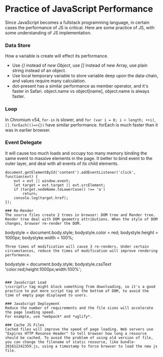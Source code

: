# Practice of JavaScript Performance

Since JavaScript becomes a fullstack programming language, in certain cases the performance of JS is critical. Here are some practice of JS, with some understanding of JS implementation.

### Data Store
How a variable is create will effect its performance.
- Use *{}* instead of *new Object*, use *[]* instead of new Array, use plain string instead of an object.
- Use local temporary variable to store variable deep upon the data-chain, and values require many calculation.
- dot-present has a similar performance as member operator, and it's faster in Safari. object.name vs object[name], object.name is always faster.

### Loop
In Chromium v54, `for-in` is slower, and `for (var i = 0; i < length; ++i)`, `[].forEach(()=>{})` have similar performance. forEach is much faster than it was in earlier browser.

### Event Delegate
It will cause too much loads and occupy too many memory binding the same event to massive elements in the page.
It better to bind event to the outer layer, and deal with all events of its child elements.

```
document.getElementById('content').addEventListener('click', function(evt) {
    evt = evt || window.event;
    let target = evt.target || evt.srcElement;
    if (target.nodeName.toLowerCase() !== 'a')
        return;
    console.log(target.href);
});

### Re-Render
The source files create 2 trees in browser: DOM tree and Render tree.
Render tree deal with DOM geometry attributions. When the style of DOM changes, browser re-render the DOM.
```
bodystyle = document.body.style; 
bodystyle.color = red; 
bodystyle.height = 1000px; 
bodystyke.width = 100%;
```
Three times of modification will cause 3 re-renders. Under certain circumstances, reduce the times of modification will improve rendering performance.
```
bodystyle = document.body.style; 
bodystyle.cssText 'color:red;height:1000px;width:100%';
```

### JavaScript Load
\<script\> tag might block something from downloading, so it's a good practice to put more script tag at the bottom of DOM, to avoid the time of empty page displayed to users.

### JavaScript Deployment
Reduce the number of requirements and the file sizes will accelerate the page loading speed.
For example, use *webpack* and *uglify*.

### Cache JS Files
Cached files will improve the speed of page loading. Web servers use "Expires HTTP Resonse Header" to tell browser how long a resource should be cached. To avoid the problem of using old version of file, you can change the filename of static resource, like bundle-201612242359.js, using a timestamp to force browser to load the new js file.

